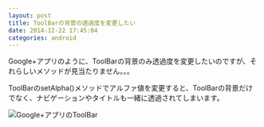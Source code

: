 ```yaml
---
layout: post
title: ToolBarの背景の透過度を変更したい
date: 2014-12-22 17:45:04
categories: android
---
```

<!-- {% raw %} -->
<p>Google+アプリのように、ToolBarの背景のみ透過度を変更したいのですが、それらしいメソッドが見当たりません。。。</p>

<p>ToolBarのsetAlpha()メソッドでアルファ値を変更すると、ToolBarの背景だけでなく、ナビゲーションやタイトルも一緒に透過されてしまいます。</p>

<p><img src="https://i.stack.imgur.com/B8B2R.jpg" alt="Google+アプリのToolBar"></p>
<!-- {% endraw %} -->
